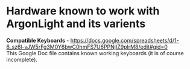 # Hardware known to work with ArgonLight and its varients

<b>Compatible Keyboards</b> - https://docs.google.com/spreadsheets/d/1-6_sz6l-vJW5rFg3M0Y6bwC0hmFS7U6PPNjIZ9plrM8/edit#gid=0 <br/>
This Google Doc file contains known working keyboards (it is of course incomplete).

